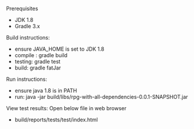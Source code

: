 Prerequisites
- JDK 1.8
- Gradle 3.x

Build instructions: 
- ensure JAVA_HOME is set to JDK 1.8
- compile : gradle build
- testing: gradle test
- build: gradle fatJar

Run instructions:
- ensure java 1.8 is in PATH
- run: java -jar build/libs/rpg-with-all-dependencies-0.0.1-SNAPSHOT.jar

View test results:
Open below file in web browser
- build/reports/tests/test/index.html
